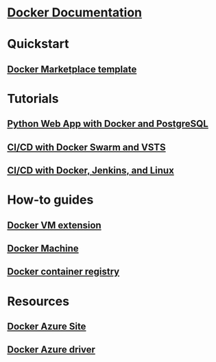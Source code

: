 # [Docker Documentation](index.md)
# Quickstart
## [Docker Marketplace template](https://azuremarketplace.microsoft.com/en-us/marketplace/apps/CanonicalandMSOpenTech.DockerOnUbuntuServer1404LTS)
# Tutorials
## [Python Web App with Docker and PostgreSQL](/azure/app-service-web/app-service-web-tutorial-docker-python-postgresql-app)
## [CI/CD with Docker Swarm and VSTS](/azure/container-service/container-service-docker-swarm-mode-setup-ci-cd-acs-engine)
## [CI/CD with Docker, Jenkins, and Linux](/azure/virtual-machines/linux/tutorial-jenkins-github-docker-cicd)
# How-to guides
## [Docker VM extension](/azure/virtual-machines/linux/dockerextension)
## [Docker Machine](/azure/virtual-machines/linux/docker-machine)
## [Docker container registry](/azure/container-registry/container-registry-get-started-portal)
# Resources
## [Docker Azure Site](https://www.docker.com/docker-azure)
## [Docker Azure driver](https://docs.docker.com/machine/drivers/azure/)


